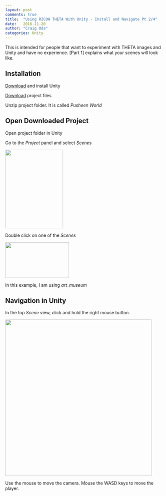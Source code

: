 ```yaml
---
layout: post
comments: true
title:  "Using RICOH THETA With Unity - Install and Navigate Pt 2/4"
date:   2016-11-20
author: "Craig Oda"
categories: Unity
---
```


This is intended for people that want to experiment with THETA images and
Unity and have no experience. [Part 1] explains what your scenes will look
like.

## Installation

[Download](https://unity3d.com/get-unity/download) and install Unity

[Download](https://drive.google.com/file/d/0B3V9jzGQTmyBS3FjTHo3Q2V1Q28/view?usp=sharing) project files

Unzip project folder. It is called *Pusheen World*

## Open Downloaded Project
Open project folder in Unity

Go to the *Project* panel and select *Scenes*

<img src="http://lists.theta360.guide/uploads/default/original/2X/0/0f4c530b09543e0d6bbd3bef106d62ee2e8a209b.png" width="185" height="251">

Double click on one of the *Scenes*

<img src="http://lists.theta360.guide/uploads/default/original/2X/8/8ef0d2f490aa38851316f2a260cdb75110b07038.png" width="204" height="114">

In this example, I am using *art_museum*

## Navigation in Unity

In the top *Scene* view, click and hold the right mouse button.

<img src="http://lists.theta360.guide/uploads/default/original/2X/9/99e4d0f4de334ae680dca6b8d11016cfb5f61b01.png" width="468" height="500">

Use the mouse to move the camera.  Mouse the WASD keys to move the player.
